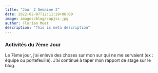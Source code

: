 ```yaml
---
title: "Jour 2 Semaine 2"
date: 2022-02-07T12:11:29+06:00
image: images/blog/capjss.jpg
author: Florian Muet
description: "This is meta description"
---
```

### Activités du 7ème Jour
Le 7ème jour, j’ai enlevé des choses sur mon sur qui ne me servaient (ex : équipe ou portefeuille). J’ai continué à taper mon rapport de stage sur le blog.